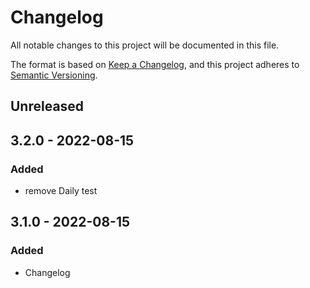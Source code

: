 # Changelog

All notable changes to this project will be documented in this file.

The format is based on [Keep a Changelog](https://keepachangelog.com/en/1.0.0/),
and this project adheres to [Semantic Versioning](https://semver.org/spec/v2.0.0.html).

## Unreleased

## 3.2.0 - 2022-08-15
### Added
- remove Daily test

## 3.1.0 - 2022-08-15
### Added
- Changelog
